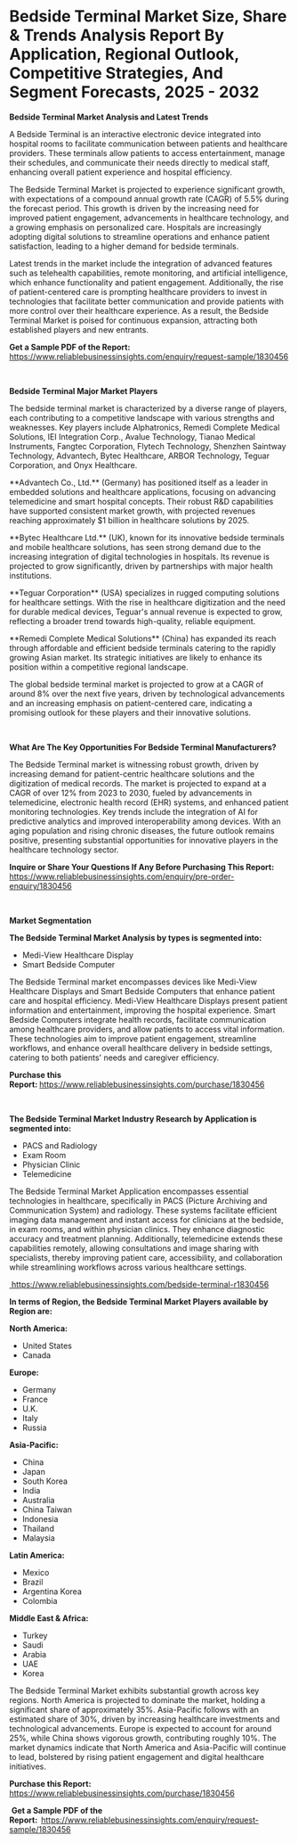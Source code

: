 <p><h1>Bedside Terminal Market Size, Share & Trends Analysis Report By Application, Regional Outlook, Competitive Strategies, And Segment Forecasts, 2025 - 2032</h1></p><p><strong>Bedside Terminal Market Analysis and Latest Trends</strong></p>
<p><p>A Bedside Terminal is an interactive electronic device integrated into hospital rooms to facilitate communication between patients and healthcare providers. These terminals allow patients to access entertainment, manage their schedules, and communicate their needs directly to medical staff, enhancing overall patient experience and hospital efficiency.</p><p>The Bedside Terminal Market is projected to experience significant growth, with expectations of a compound annual growth rate (CAGR) of 5.5% during the forecast period. This growth is driven by the increasing need for improved patient engagement, advancements in healthcare technology, and a growing emphasis on personalized care. Hospitals are increasingly adopting digital solutions to streamline operations and enhance patient satisfaction, leading to a higher demand for bedside terminals.</p><p>Latest trends in the market include the integration of advanced features such as telehealth capabilities, remote monitoring, and artificial intelligence, which enhance functionality and patient engagement. Additionally, the rise of patient-centered care is prompting healthcare providers to invest in technologies that facilitate better communication and provide patients with more control over their healthcare experience. As a result, the Bedside Terminal Market is poised for continuous expansion, attracting both established players and new entrants.</p></p>
<p><strong>Get a Sample PDF of the Report:&nbsp;</strong> <a href="https://www.reliablebusinessinsights.com/enquiry/request-sample/1830456?utm_campaign=3279&utm_medium=2&utm_source=Github&utm_content=ia&utm_term=13042025&utm_id=bedside-terminal">https://www.reliablebusinessinsights.com/enquiry/request-sample/1830456</a></p>
<p>&nbsp;</p>
<p><strong>Bedside Terminal Major Market Players</strong></p>
<p><p>The bedside terminal market is characterized by a diverse range of players, each contributing to a competitive landscape with various strengths and weaknesses. Key players include Alphatronics, Remedi Complete Medical Solutions, IEI Integration Corp., Avalue Technology, Tianao Medical Instruments, Fangtec Corporation, Flytech Technology, Shenzhen Saintway Technology, Advantech, Bytec Healthcare, ARBOR Technology, Teguar Corporation, and Onyx Healthcare.</p><p>**Advantech Co., Ltd.** (Germany) has positioned itself as a leader in embedded solutions and healthcare applications, focusing on advancing telemedicine and smart hospital concepts. Their robust R&D capabilities have supported consistent market growth, with projected revenues reaching approximately $1 billion in healthcare solutions by 2025.</p><p>**Bytec Healthcare Ltd.** (UK), known for its innovative bedside terminals and mobile healthcare solutions, has seen strong demand due to the increasing integration of digital technologies in hospitals. Its revenue is projected to grow significantly, driven by partnerships with major health institutions.</p><p>**Teguar Corporation** (USA) specializes in rugged computing solutions for healthcare settings. With the rise in healthcare digitization and the need for durable medical devices, Teguar's annual revenue is expected to grow, reflecting a broader trend towards high-quality, reliable equipment.</p><p>**Remedi Complete Medical Solutions** (China) has expanded its reach through affordable and efficient bedside terminals catering to the rapidly growing Asian market. Its strategic initiatives are likely to enhance its position within a competitive regional landscape.</p><p>The global bedside terminal market is projected to grow at a CAGR of around 8% over the next five years, driven by technological advancements and an increasing emphasis on patient-centered care, indicating a promising outlook for these players and their innovative solutions.</p></p>
<p>&nbsp;</p>
<p><strong>What Are The Key Opportunities For Bedside Terminal Manufacturers?</strong></p>
<p><p>The Bedside Terminal market is witnessing robust growth, driven by increasing demand for patient-centric healthcare solutions and the digitization of medical records. The market is projected to expand at a CAGR of over 12% from 2023 to 2030, fueled by advancements in telemedicine, electronic health record (EHR) systems, and enhanced patient monitoring technologies. Key trends include the integration of AI for predictive analytics and improved interoperability among devices. With an aging population and rising chronic diseases, the future outlook remains positive, presenting substantial opportunities for innovative players in the healthcare technology sector.</p></p>
<p><strong>Inquire or Share Your Questions If Any Before Purchasing This Report:</strong> <a href="https://www.reliablebusinessinsights.com/enquiry/pre-order-enquiry/1830456?utm_campaign=3279&utm_medium=2&utm_source=Github&utm_content=ia&utm_term=13042025&utm_id=bedside-terminal">https://www.reliablebusinessinsights.com/enquiry/pre-order-enquiry/1830456</a></p>
<p>&nbsp;</p>
<p><strong>Market Segmentation</strong></p>
<p><strong>The Bedside Terminal Market Analysis by types is segmented into:</strong></p>
<p><ul><li>Medi-View Healthcare Display</li><li>Smart Bedside Computer</li></ul></p>
<p><p>The Bedside Terminal market encompasses devices like Medi-View Healthcare Displays and Smart Bedside Computers that enhance patient care and hospital efficiency. Medi-View Healthcare Displays present patient information and entertainment, improving the hospital experience. Smart Bedside Computers integrate health records, facilitate communication among healthcare providers, and allow patients to access vital information. These technologies aim to improve patient engagement, streamline workflows, and enhance overall healthcare delivery in bedside settings, catering to both patients' needs and caregiver efficiency.</p></p>
<p><strong>Purchase this Report:&nbsp;</strong><a href="https://www.reliablebusinessinsights.com/purchase/1830456?utm_campaign=3279&utm_medium=2&utm_source=Github&utm_content=ia&utm_term=13042025&utm_id=bedside-terminal">https://www.reliablebusinessinsights.com/purchase/1830456</a></p>
<p>&nbsp;</p>
<p><strong>The Bedside Terminal Market Industry Research by Application is segmented into:</strong></p>
<p><ul><li>PACS and Radiology</li><li>Exam Room</li><li>Physician Clinic</li><li>Telemedicine</li></ul></p>
<p><p>The Bedside Terminal Market Application encompasses essential technologies in healthcare, specifically in PACS (Picture Archiving and Communication System) and radiology. These systems facilitate efficient imaging data management and instant access for clinicians at the bedside, in exam rooms, and within physician clinics. They enhance diagnostic accuracy and treatment planning. Additionally, telemedicine extends these capabilities remotely, allowing consultations and image sharing with specialists, thereby improving patient care, accessibility, and collaboration while streamlining workflows across various healthcare settings.</p></p>
<p><a href="https://www.reliablebusinessinsights.com/bedside-terminal-r1830456?utm_campaign=3279&utm_medium=2&utm_source=Github&utm_content=ia&utm_term=13042025&utm_id=bedside-terminal">&nbsp;https://www.reliablebusinessinsights.com/bedside-terminal-r1830456</a></p>
<p><strong>In terms of Region, the Bedside Terminal Market Players available by Region are:</strong></p>
<p>
    <p> <strong> North America: </strong>
        <ul>
            <li>United States</li>
            <li>Canada</li>
        </ul>
        </p> 
    <p> <strong> Europe: </strong>
        <ul>
            <li>Germany</li>
            <li>France</li>
            <li>U.K.</li>
            <li>Italy</li>
            <li>Russia</li>
        </ul>
        </p> 
    <p> <strong> Asia-Pacific: </strong>
        <ul>
            <li>China</li>
            <li>Japan</li>
            <li>South Korea</li>
            <li>India</li>
            <li>Australia</li>
            <li>China Taiwan</li>
            <li>Indonesia</li>
            <li>Thailand</li>
            <li>Malaysia</li>
        </ul>
        </p> 
    <p> <strong> Latin America: </strong>
        <ul>
            <li>Mexico</li>
            <li>Brazil</li>
            <li>Argentina Korea</li>
            <li>Colombia</li>
        </ul>
        </p> 
    <p> <strong> Middle East & Africa: </strong>
        <ul>
            <li>Turkey</li>
            <li>Saudi</li>
            <li>Arabia</li>
            <li>UAE</li>
            <li>Korea</li>
        </ul>
    </p>
    </p>
<p><p>The Bedside Terminal Market exhibits substantial growth across key regions. North America is projected to dominate the market, holding a significant share of approximately 35%. Asia-Pacific follows with an estimated share of 30%, driven by increasing healthcare investments and technological advancements. Europe is expected to account for around 25%, while China shows vigorous growth, contributing roughly 10%. The market dynamics indicate that North America and Asia-Pacific will continue to lead, bolstered by rising patient engagement and digital healthcare initiatives.</p></p>
<p><strong>Purchase this Report: </strong><a href="https://www.reliablebusinessinsights.com/purchase/1830456?utm_campaign=3279&utm_medium=2&utm_source=Github&utm_content=ia&utm_term=13042025&utm_id=bedside-terminal">https://www.reliablebusinessinsights.com/purchase/1830456</a></p>
<p>&nbsp;<strong>Get a Sample PDF of the Report:&nbsp;&nbsp;</strong><a href="https://www.reliablebusinessinsights.com/enquiry/request-sample/1830456?utm_campaign=3279&utm_medium=2&utm_source=Github&utm_content=ia&utm_term=13042025&utm_id=bedside-terminal">https://www.reliablebusinessinsights.com/enquiry/request-sample/1830456</a></p>
<p><strong></strong></p>
<p><p></p><p></p><p></p></p>